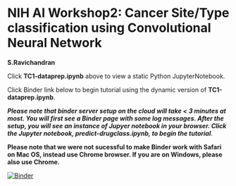 # NIH AI Workshop2: Cancer Site/Type classification using Convolutional Neural Network
**S.Ravichandran**

Click **TC1-dataprep.ipynb** above to view a static Python JupyterNotebook.


Click Binder link below to begin tutorial using the dynamic version of **TC1-dataprep.ipynb**. 

***Please note that binder server setup on the cloud will take < 3 minutes at most. You will first see a Binder page with some log messages. After the setup, you will see an instance of Jupyer notebook in your browser. Click the Jupyter notebook, predict-drugclass.ipynb, to begin the tutorial***.

**Please note that we were not sucessful to make Binder work with Safari on Mac OS, instead use Chrome browser. If you are on Windows, please also use Chrome.**

[![Binder](https://mybinder.org/badge_logo.svg)](https://mybinder.org/v2/gh/ravichas/ML-predict-drugclass/master)
